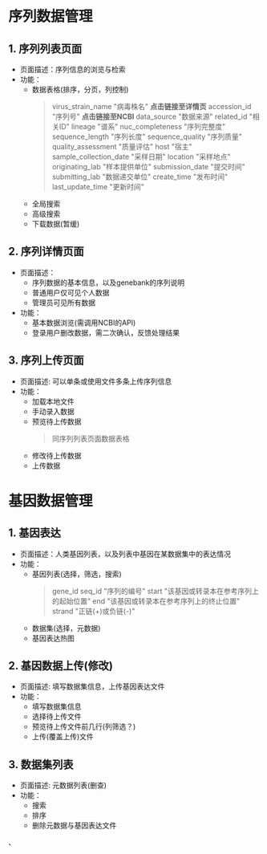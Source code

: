 # 序列数据管理

## 1. 序列列表页面

+ 页面描述：序列信息的浏览与检索
+ 功能：
    + 数据表格(排序，分页，列控制)
        > virus_strain_name "病毒株名" **点击链接至详情页**
        > accession_id "序列号" **点击链接至NCBI**
        > data_source "数据来源"
        > related_id "相关ID"
        > lineage "谱系"
        > nuc_completeness "序列完整度"
        > sequence_length "序列长度"
        > sequence_quality "序列质量"
        > quality_assessment "质量评估"
        > host "宿主"
        > sample_collection_date "采样日期"
        > location "采样地点"
        > originating_lab "样本提供单位"
        > submission_date "提交时间"
        > submitting_lab "数据递交单位"
        > create_time "发布时间"
        > last_update_time "更新时间"
    + 全局搜索 
    + 高级搜索
    + 下载数据(暂缓)
            
## 2. 序列详情页面

+ 页面描述：
    + 序列数据的基本信息，以及genebank的序列说明
    + 普通用户仅可见个人数据
    + 管理员可见所有数据
+ 功能：
    + 基本数据浏览(需调用NCBI的API)
    + 登录用户删改数据，需二次确认，反馈处理结果

## 3. 序列上传页面

+ 页面描述: 可以单条或使用文件多条上传序列信息
+ 功能：
    + 加载本地文件
    + 手动录入数据
    + 预览待上传数据
        > 同序列列表页面数据表格
    + 修改待上传数据
    + 上传数据
        
# 基因数据管理

## 1. 基因表达

+ 页面描述：人类基因列表，以及列表中基因在某数据集中的表达情况
+ 功能：
    + 基因列表(选择，筛选，搜索)
        > gene_id
        > seq_id "序列的编号"
        > start "该基因或转录本在参考序列上的起始位置"
        > end "该基因或转录本在参考序列上的终止位置"
        > strand "正链(+)或负链(-)"
    + 数据集(选择，元数据)
    + 基因表达热图

## 2. 基因数据上传(修改)

+ 页面描述: 填写数据集信息，上传基因表达文件
+ 功能：
    + 填写数据集信息
    + 选择待上传文件
    + 预览待上传文件前几行(列筛选？)
    + 上传(覆盖上传)文件

## 3. 数据集列表

+ 页面描述: 元数据列表(删查)
+ 功能：
    + 搜索
    + 排序
    + 删除元数据与基因表达文件

、


        
